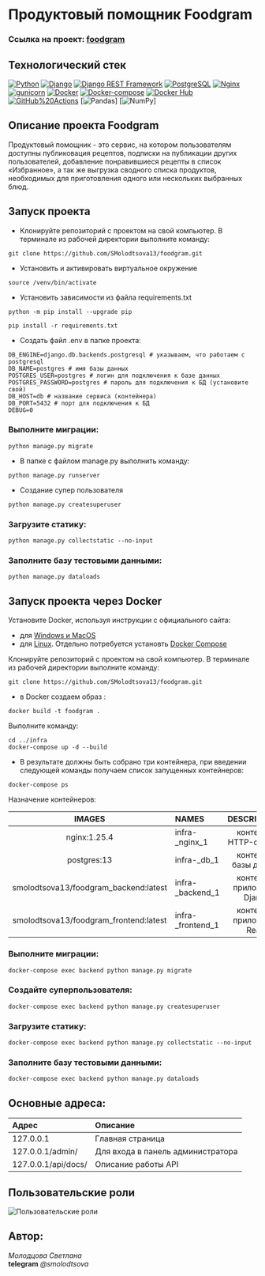 # Продуктовый помощник Foodgram

### Ссылка на проект: [foodgram](http://foodgram.webhop.me/)

## Технологический стек
[![Python](https://img.shields.io/badge/-Python-464646?style=flat&logo=Python&logoColor=56C0C0&color=008080)](https://www.python.org/)
[![Django](https://img.shields.io/badge/-Django-464646?style=flat&logo=Django&logoColor=56C0C0&color=008080)](https://www.djangoproject.com/)
[![Django REST Framework](https://img.shields.io/badge/-Django%20REST%20Framework-464646?style=flat&logo=Django%20REST%20Framework&logoColor=56C0C0&color=008080)](https://www.django-rest-framework.org/)
[![PostgreSQL](https://img.shields.io/badge/-PostgreSQL-464646?style=flat&logo=PostgreSQL&logoColor=56C0C0&color=008080)](https://www.postgresql.org/)
[![Nginx](https://img.shields.io/badge/-NGINX-464646?style=flat&logo=NGINX&logoColor=56C0C0&color=008080)](https://nginx.org/ru/)
[![gunicorn](https://img.shields.io/badge/-gunicorn-464646?style=flat&logo=gunicorn&logoColor=56C0C0&color=008080)](https://gunicorn.org/)
[![Docker](https://img.shields.io/badge/-Docker-464646?style=flat&logo=Docker&logoColor=56C0C0&color=008080)](https://www.docker.com/)
[![Docker-compose](https://img.shields.io/badge/-Docker%20compose-464646?style=flat&logo=Docker&logoColor=56C0C0&color=008080)](https://www.docker.com/)
[![Docker Hub](https://img.shields.io/badge/-Docker%20Hub-464646?style=flat&logo=Docker&logoColor=56C0C0&color=008080)](https://www.docker.com/products/docker-hub)
[![GitHub%20Actions](https://img.shields.io/badge/-GitHub%20Actions-464646?style=flat&logo=GitHub%20actions&logoColor=56C0C0&color=008080)](https://github.com/features/actions)
[![Pandas](https://img.shields.io/badge/-pandas-464646?style=flat&logo=pandas&logoColor=56C0C0&color=008080)]
[![NumPy](https://img.shields.io/badge/-NumPy-464646?style=flat&logo=NumPy&logoColor=56C0C0&color=008080)]

## Описание проекта Foodgram
Продуктовый помощник - это сервис, на котором пользователям доступны публиковация рецептов, подписки на публикации других пользователей, добавление понравившиеся рецепты в список «Избранное», а так же выгрузка сводного списка продуктов, необходимых для приготовления одного или нескольких выбранных блюд.  

## Запуск проекта

- Клонируйте репозиторий с проектом на свой компьютер. В терминале из рабочей директории выполните команду:
```
git clone https://github.com/SMolodtsova13/foodgram.git
```

- Установить и активировать виртуальное окружение

```
source /venv/bin/activate
```

- Установить зависимости из файла requirements.txt

```
python -m pip install --upgrade pip
```
```
pip install -r requirements.txt
```
- Создать файл .env в папке проекта:
```.env
DB_ENGINE=django.db.backends.postgresql # указываем, что работаем с postgresql
DB_NAME=postgres # имя базы данных
POSTGRES_USER=postgres # логин для подключения к базе данных
POSTGRES_PASSWORD=postgres # пароль для подключения к БД (установите свой)
DB_HOST=db # название сервиса (контейнера)
DB_PORT=5432 # порт для подключения к БД
DEBUG=0
```

### Выполните миграции:
```
python manage.py migrate
```

- В папке с файлом manage.py выполнить команду:
```
python manage.py runserver
```

- Создание супер пользователя 
```
python manage.py createsuperuser
```

### Загрузите статику:
```
python manage.py collectstatic --no-input
```
### Заполните базу тестовыми данными: 
```
python manage.py dataloads
```


## Запуск проекта через Docker

Установите Docker, используя инструкции с официального сайта:
- для [Windows и MacOS](https://www.docker.com/products/docker-desktop)
- для [Linux](https://docs.docker.com/engine/install/ubuntu/). Отдельно потребуется установть [Docker Compose](https://docs.docker.com/compose/install/)

Клонируйте репозиторий с проектом на свой компьютер.
В терминале из рабочей директории выполните команду:
```
git clone https://github.com/SMolodtsova13/foodgram.git
```

- в Docker cоздаем образ :
```
docker build -t foodgram .
```

Выполните команду:
```
cd ../infra
docker-compose up -d --build
```

- В результате должны быть собрано три контейнера, при введении следующей команды получаем список запущенных контейнеров:  
```
docker-compose ps
```
Назначение контейнеров:  

|          IMAGES                        | NAMES                |        DESCRIPTIONS         |
|:--------------------------------------:|:---------------------|:---------------------------:|
|       nginx:1.25.4                     | infra-_nginx_1       |   контейнер HTTP-сервера    |
|       postgres:13                      | infra-_db_1          |    контейнер базы данных    |
| smolodtsova13/foodgram_backend:latest  | infra-_backend_1     | контейнер приложения Django |
| smolodtsova13/foodgram_frontend:latest | infra-_frontend_1    | контейнер приложения React  |


### Выполните миграции:
```
docker-compose exec backend python manage.py migrate
```
### Создайте суперпользователя:
```
docker-compose exec backend python manage.py createsuperuser
```

### Загрузите статику:
```
docker-compose exec backend python manage.py collectstatic --no-input
```

### Заполните базу тестовыми данными:
```
docker-compose exec backend python manage.py dataloads
```

## Основные адреса: 

| Адрес                 | Описание |
|:----------------------|:---------|
| 127.0.0.1            | Главная страница |
| 127.0.0.1/admin/     | Для входа в панель администратора |
| 127.0.0.1/api/docs/  | Описание работы API |

## Пользовательские роли
![ Пользовательские роли](https://i.imgur.com/LSv1kca.png)

## Автор:  
_Молодцова Светлана_  
**telegram** _@smolodtsova_

